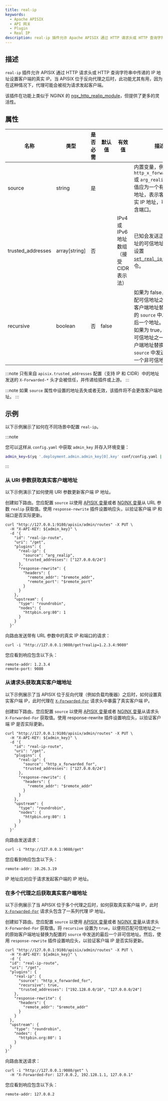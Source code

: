 ```yaml
---
title: real-ip
keywords:
  - Apache APISIX
  - API 网关
  - Plugin
  - Real IP
description: real-ip 插件允许 Apache APISIX 通过 HTTP 请求头或 HTTP 查询字符串中传递的 IP 地址设置客户端的真实 IP。
---
```


<!--
#
# Licensed to the Apache Software Foundation (ASF) under one or more
# contributor license agreements.  See the NOTICE file distributed with
# this work for additional information regarding copyright ownership.
# The ASF licenses this file to You under the Apache License, Version 2.0
# (the "License"); you may not use this file except in compliance with
# the License.  You may obtain a copy of the License at
#
#     http://www.apache.org/licenses/LICENSE-2.0
#
# Unless required by applicable law or agreed to in writing, software
# distributed under the License is distributed on an "AS IS" BASIS,
# WITHOUT WARRANTIES OR CONDITIONS OF ANY KIND, either express or implied.
# See the License for the specific language governing permissions and
# limitations under the License.
#
-->

<head>
  <link rel="canonical" href="https://docs.api7.ai/hub/real-ip" />
</head>

## 描述

`real-ip` 插件允许 APISIX 通过 HTTP 请求头或 HTTP 查询字符串中传递的 IP 地址设置客户端的真实 IP。当 APISIX 位于反向代理之后时，此功能尤其有用，因为在这种情况下，代理可能会被视为请求发起客户端。

该插件在功能上类似于 NGINX 的 [ngx_http_realip_module](https://nginx.org/en/docs/http/ngx_http_realip_module.html)，但提供了更多的灵活性。

## 属性

| 名称              | 类型          | 是否必需 | 默认值 | 有效值                     | 描述                                                                 |
|-------------------|---------------|----------|--------|----------------------------|----------------------------------------------------------------------|
| source            | string        | 是       |        |                            | 内置变量，例如 `http_x_forwarded_for` 或 `arg_realip`。变量值应为一个有效的 IP 地址，表示客户端的真实 IP 地址，可选地包含端口。 |
| trusted_addresses | array[string] | 否       |        | IPv4 或 IPv6 地址数组（接受 CIDR 表示法） | 已知会发送正确替代地址的可信地址。此配置设置 [`set_real_ip_from`](https://nginx.org/en/docs/http/ngx_http_realip_module.html#set_real_ip_from) 指令。 |
| recursive         | boolean       | 否       | false  |                            | 如果为 false，则将匹配可信地址之一的原始客户端地址替换为配置的 `source` 中发送的最后一个地址。<br />如果为 true，则将匹配可信地址之一的原始客户端地址替换为配置的 `source` 中发送的最后一个非可信地址。 |

:::note
只有来自 `apisix.trusted_addresses` 配置（支持 IP 和 CIDR）中的地址发送的 `X-Forwarded-*` 头才会被信任，并传递给插件或上游。
:::

:::note
如果 `source` 属性中设置的地址丢失或者无效，该插件将不会更改客户端地址。
:::

## 示例

以下示例展示了如何在不同场景中配置 `real-ip`。

:::note

您可以这样从 `config.yaml` 中获取 `admin_key` 并存入环境变量：

```bash
admin_key=$(yq '.deployment.admin.admin_key[0].key' conf/config.yaml | sed 's/"//g')
```

:::

### 从 URI 参数获取真实客户端地址

以下示例演示了如何使用 URI 参数更新客户端 IP 地址。

创建如下路由。您应配置 `source` 以使用 [APISIX 变量](https://apisix.apache.org/docs/apisix/apisix-variable/)或者 [NGINX 变量](https://nginx.org/en/docs/varindex.html)从 URL 参数 `realip` 获取值。使用 `response-rewrite` 插件设置响应头，以验证客户端 IP 和端口是否实际更新。

```shell
curl "http://127.0.0.1:9180/apisix/admin/routes" -X PUT \
  -H "X-API-KEY: ${admin_key}" \
  -d '{
    "id": "real-ip-route",
    "uri": "/get",
    "plugins": {
      "real-ip": {
        "source": "arg_realip",
        "trusted_addresses": ["127.0.0.0/24"]
      },
      "response-rewrite": {
        "headers": {
          "remote_addr": "$remote_addr",
          "remote_port": "$remote_port"
        }
      }
    },
    "upstream": {
      "type": "roundrobin",
      "nodes": {
        "httpbin.org:80": 1
      }
    }
  }'
```

向路由发送带有 URL 参数中的真实 IP 和端口的请求：

```shell
curl -i "http://127.0.0.1:9080/get?realip=1.2.3.4:9080"
```

您应看到响应包含以下头：

```text
remote-addr: 1.2.3.4
remote-port: 9080
```

### 从请求头获取真实客户端地址

以下示例展示了当 APISIX 位于反向代理（例如负载均衡器）之后时，如何设置真实客户端 IP，此时代理在 [`X-Forwarded-For`](https://developer.mozilla.org/en-US/docs/Web/HTTP/Headers/X-Forwarded-For) 请求头中暴露了真实客户端 IP。

创建如下路由。您应配置 `source` 以使用 [APISIX 变量](https://apisix.apache.org/docs/apisix/apisix-variable/)或者 [NGINX 变量](https://nginx.org/en/docs/varindex.html)从请求头 `X-Forwarded-For` 获取值。使用 response-rewrite 插件设置响应头，以验证客户端 IP 是否实际更新。

```shell
curl "http://127.0.0.1:9180/apisix/admin/routes" -X PUT \
  -H "X-API-KEY: ${admin_key}" \
  -d '{
    "id": "real-ip-route",
    "uri": "/get",
    "plugins": {
      "real-ip": {
        "source": "http_x_forwarded_for",
        "trusted_addresses": ["127.0.0.0/24"]
      },
      "response-rewrite": {
        "headers": {
          "remote_addr": "$remote_addr"
        }
      }
    },
    "upstream": {
      "type": "roundrobin",
      "nodes": {
        "httpbin.org:80": 1
      }
    }
  }'
```

向路由发送请求：

```shell
curl -i "http://127.0.0.1:9080/get"
```

您应看到响应包含以下头：

```text
remote-addr: 10.26.3.19
```

IP 地址应对应于请求发起客户端的 IP 地址。

### 在多个代理之后获取真实客户端地址

以下示例展示了当 APISIX 位于多个代理之后时，如何获取真实客户端 IP，此时 [`X-Forwarded-For`](https://developer.mozilla.org/en-US/docs/Web/HTTP/Headers/X-Forwarded-For) 请求头包含了一系列代理 IP 地址。

创建如下路由。您应配置 `source` 以使用 [APISIX 变量](https://apisix.apache.org/docs/apisix/apisix-variable/)或者 [NGINX 变量](https://nginx.org/en/docs/varindex.html)从请求头 `X-Forwarded-For` 获取值。将 `recursive` 设置为 `true`，以便将匹配可信地址之一的原始客户端地址替换为配置的 `source` 中发送的最后一个非可信地址。然后，使用 `response-rewrite` 插件设置响应头，以验证客户端 IP 是否实际更新。

```shell
curl "http://127.0.0.1:9180/apisix/admin/routes" -X PUT \
  -H "X-API-KEY: ${admin_key}" \
  -d '{
  "id": "real-ip-route",
  "uri": "/get",
  "plugins": {
    "real-ip": {
      "source": "http_x_forwarded_for",
      "recursive": true,
      "trusted_addresses": ["192.128.0.0/16", "127.0.0.0/24"]
    },
    "response-rewrite": {
      "headers": {
        "remote_addr": "$remote_addr"
      }
    }
  },
  "upstream": {
    "type": "roundrobin",
    "nodes": {
      "httpbin.org:80": 1
    }
  }
}'
```

向路由发送请求：

```shell
curl -i "http://127.0.0.1:9080/get" \
  -H "X-Forwarded-For: 127.0.0.2, 192.128.1.1, 127.0.0.1"
```

您应看到响应包含以下头：

```text
remote-addr: 127.0.0.2
```
